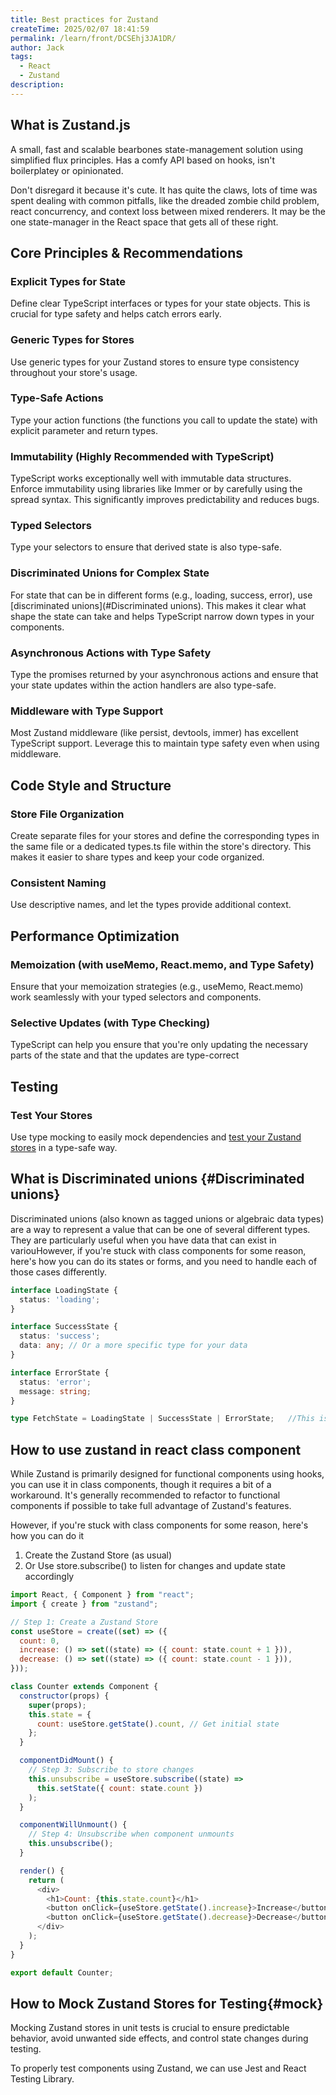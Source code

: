 ```yaml
---
title: Best practices for Zustand
createTime: 2025/02/07 18:41:59
permalink: /learn/front/DCSEhj3JA1DR/
author: Jack
tags:
  - React
  - Zustand
description: 
---
```


## What is Zustand.js

A small, fast and scalable bearbones state-management solution using simplified flux principles. Has a comfy API based on hooks, isn't boilerplatey or opinionated.

Don't disregard it because it's cute. It has quite the claws, lots of time was spent dealing with common pitfalls, like the dreaded zombie child problem, react concurrency, and context loss between mixed renderers. It may be the one state-manager in the React space that gets all of these right.

## Core Principles & Recommendations

### Explicit Types for State

Define clear TypeScript interfaces or types for your state objects. This is crucial for type safety and helps catch errors early.

### Generic Types for Stores

Use generic types for your Zustand stores to ensure type consistency throughout your store's usage.

### Type-Safe Actions

Type your action functions (the functions you call to update the state) with explicit parameter and return types.

### Immutability (Highly Recommended with TypeScript)

TypeScript works exceptionally well with immutable data structures. Enforce immutability using libraries like Immer or by carefully using the spread syntax. This significantly improves predictability and reduces bugs.

### Typed Selectors

Type your selectors to ensure that derived state is also type-safe.

### Discriminated Unions for Complex State

For state that can be in different forms (e.g., loading, success, error), use [discriminated unions](#Discriminated unions). This makes it clear what shape the state can take and helps TypeScript narrow down types in your components.



### Asynchronous Actions with Type Safety

Type the promises returned by your asynchronous actions and ensure that your state updates within the action handlers are also type-safe.

### Middleware with Type Support

Most Zustand middleware (like persist, devtools, immer) has excellent TypeScript support. Leverage this to maintain type safety even when using middleware.

## Code Style and Structure

### Store File Organization

Create separate files for your stores and define the corresponding types in the same file or a dedicated types.ts file within the store's directory.  This makes it easier to share types and keep your code organized.

### Consistent Naming

Use descriptive names, and let the types provide additional context.

## Performance Optimization

### Memoization (with useMemo, React.memo, and Type Safety)

Ensure that your memoization strategies (e.g., useMemo, React.memo) work seamlessly with your typed selectors and components.

### Selective Updates (with Type Checking)

TypeScript can help you ensure that you're only updating the necessary parts of the state and that the updates are type-correct

## Testing 

### Test Your Stores

Use type mocking to easily mock dependencies and [test your Zustand stores](#mock) in a type-safe way.


## What is Discriminated unions {#Discriminated unions}

Discriminated unions (also known as tagged unions or algebraic data types) are a way to represent a value that can be one of several different types.  They are particularly useful when you have data that can exist in variouHowever, if you're stuck with class components for some reason, here's how you can do its states or forms, and you need to handle each of those cases differently.  
```TypeScript
interface LoadingState {
  status: 'loading';
}

interface SuccessState {
  status: 'success';
  data: any; // Or a more specific type for your data
}

interface ErrorState {
  status: 'error';
  message: string;
}

type FetchState = LoadingState | SuccessState | ErrorState;   //This is Discriminated unions
```

## How to use zustand in react class component

While Zustand is primarily designed for functional components using hooks, you can use it in class components, though it requires a bit of a workaround.  It's generally recommended to refactor to functional components if possible to take full advantage of Zustand's features. 

However, if you're stuck with class components for some reason, here's how you can do it

1. Create the Zustand Store (as usual)
2. Or Use store.subscribe() to listen for changes and update state accordingly
   
```Javascript
import React, { Component } from "react";
import { create } from "zustand";

// Step 1: Create a Zustand Store
const useStore = create((set) => ({
  count: 0,
  increase: () => set((state) => ({ count: state.count + 1 })),
  decrease: () => set((state) => ({ count: state.count - 1 })),
}));

class Counter extends Component {
  constructor(props) {
    super(props);
    this.state = {
      count: useStore.getState().count, // Get initial state
    };
  }

  componentDidMount() {
    // Step 3: Subscribe to store changes
    this.unsubscribe = useStore.subscribe((state) =>
      this.setState({ count: state.count })
    );
  }

  componentWillUnmount() {
    // Step 4: Unsubscribe when component unmounts
    this.unsubscribe();
  }

  render() {
    return (
      <div>
        <h1>Count: {this.state.count}</h1>
        <button onClick={useStore.getState().increase}>Increase</button>
        <button onClick={useStore.getState().decrease}>Decrease</button>
      </div>
    );
  }
}

export default Counter;
```

## How to Mock Zustand Stores for Testing{#mock}

Mocking Zustand stores in unit tests is crucial to ensure predictable behavior, avoid unwanted side effects, and control state changes during testing. 

To properly test components using Zustand, we can use Jest and React Testing Library.

